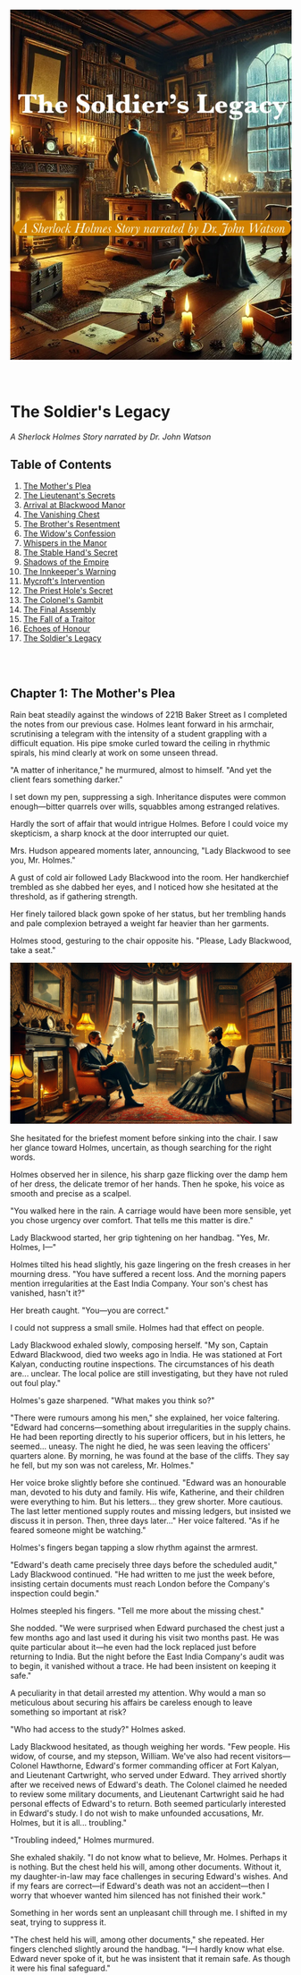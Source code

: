 
<br><br><br><br><br><br><br><br><br><br><br><br><br><br><br><br><br><br><br><br><br>

<br><br><br>
![Cover](https://raw.githubusercontent.com/cranjesh/images-test/refs/heads/main/CoverImageText.webp)
<br><br><br>

# The Soldier's Legacy
*A Sherlock Holmes Story narrated by Dr. John Watson*

## Table of Contents
1. [The Mother's Plea](#chapter-1-the-mothers-plea)
2. [The Lieutenant's Secrets](#chapter-2-the-lieutenants-secrets) 
3. [Arrival at Blackwood Manor](#chapter-3-arrival-at-blackwood-manor)
4. [The Vanishing Chest](#chapter-4-the-vanishing-chest)
5. [The Brother's Resentment](#chapter-5-the-brothers-resentment)
6. [The Widow's Confession](#chapter-6-the-widows-confession)
7. [Whispers in the Manor](#chapter-7-whispers-in-the-manor)
8. [The Stable Hand's Secret](#chapter-8-the-stable-hands-secret)
9. [Shadows of the Empire](#chapter-9-shadows-of-the-empire)
10. [The Innkeeper's Warning](#chapter-10-the-innkeepers-warning)
11. [Mycroft's Intervention](#chapter-11-mycrofts-intervention)
12. [The Priest Hole's Secret](#chapter-12-the-priest-holes-secret)
13. [The Colonel's Gambit](#chapter-13-the-colonels-gambit)
14. [The Final Assembly](#chapter-14-the-final-assembly)
15. [The Fall of a Traitor](#chapter-15-the-fall-of-a-traitor)
16. [Echoes of Honour](#chapter-16-echoes-of-honour)
17. [The Soldier's Legacy](#chapter-17-the-soldiers-legacy)

<br><br>
## Chapter 1: The Mother's Plea

Rain beat steadily against the windows of 221B Baker Street as I completed the notes from our previous case. Holmes leant forward in his armchair, scrutinising a telegram with the intensity of a student grappling with a difficult equation. His pipe smoke curled toward the ceiling in rhythmic spirals, his mind clearly at work on some unseen thread.

"A matter of inheritance," he murmured, almost to himself. "And yet the client fears something darker."

I set down my pen, suppressing a sigh. Inheritance disputes were common enough—bitter quarrels over wills, squabbles among estranged relatives. 

Hardly the sort of affair that would intrigue Holmes. Before I could voice my skepticism, a sharp knock at the door interrupted our quiet.

Mrs. Hudson appeared moments later, announcing, "Lady Blackwood to see you, Mr. Holmes."

A gust of cold air followed Lady Blackwood into the room. Her handkerchief trembled as she dabbed her eyes, and I noticed how she hesitated at the threshold, as if gathering strength.

Her finely tailored black gown spoke of her status, but her trembling hands and pale complexion betrayed a weight far heavier than her garments.

Holmes stood, gesturing to the chair opposite his. "Please, Lady Blackwood, take a seat."

![Lady Blackwood's Visit](https://raw.githubusercontent.com/cranjesh/images-test/refs/heads/main/Chapter1A.webp)

She hesitated for the briefest moment before sinking into the chair. I saw her glance toward Holmes, uncertain, as though searching for the right words.

Holmes observed her in silence, his sharp gaze flicking over the damp hem of her dress, the delicate tremor of her hands. Then he spoke, his voice as smooth and precise as a scalpel.  

"You walked here in the rain. A carriage would have been more sensible, yet you chose urgency over comfort. That tells me this matter is dire."  

Lady Blackwood started, her grip tightening on her handbag. "Yes, Mr. Holmes, I—"  

Holmes tilted his head slightly, his gaze lingering on the fresh creases in her mourning dress. "You have suffered a recent loss. And the morning papers mention irregularities at the East India Company. Your son's chest has vanished, hasn't it?"  

Her breath caught. "You—you are correct."  

I could not suppress a small smile. Holmes had that effect on people.  

Lady Blackwood exhaled slowly, composing herself. "My son, Captain Edward Blackwood, died two weeks ago in India. He was stationed at Fort Kalyan, conducting routine inspections. The circumstances of his death are... unclear. The local police are still investigating, but they have not ruled out foul play."  

Holmes's gaze sharpened. "What makes you think so?"  

"There were rumours among his men," she explained, her voice faltering. "Edward had concerns—something about irregularities in the supply chains. He had been reporting directly to his superior officers, but in his letters, he seemed... uneasy. The night he died, he was seen leaving the officers' quarters alone. By morning, he was found at the base of the cliffs. They say he fell, but my son was not careless, Mr. Holmes."  

Her voice broke slightly before she continued. "Edward was an honourable man, devoted to his duty and family. His wife, Katherine, and their children were everything to him. But his letters... they grew shorter. More cautious. The last letter mentioned supply routes and missing ledgers, but insisted we discuss it in person. Then, three days later..." Her voice faltered. "As if he feared someone might be watching."  

Holmes's fingers began tapping a slow rhythm against the armrest.  

"Edward's death came precisely three days before the scheduled audit," Lady Blackwood continued. "He had written to me just the week before, insisting certain documents must reach London before the Company's inspection could begin."  

Holmes steepled his fingers. "Tell me more about the missing chest."  

She nodded. "We were surprised when Edward purchased the chest just a few months ago and last used it during his visit two months past. He was quite particular about it—he even had the lock replaced just before returning to India. But the night before the East India Company's audit was to begin, it vanished without a trace. He had been insistent on keeping it safe."  

A peculiarity in that detail arrested my attention. Why would a man so meticulous about securing his affairs be careless enough to leave something so important at risk?  

"Who had access to the study?" Holmes asked.  

Lady Blackwood hesitated, as though weighing her words. "Few people. His widow, of course, and my stepson, William. We've also had recent visitors—Colonel Hawthorne, Edward's former commanding officer at Fort Kalyan, and Lieutenant Cartwright, who served under Edward. They arrived shortly after we received news of Edward's death. The Colonel claimed he needed to review some military documents, and Lieutenant Cartwright said he had personal effects of Edward's to return. Both seemed particularly interested in Edward's study. I do not wish to make unfounded accusations, Mr. Holmes, but it is all... troubling."  

"Troubling indeed," Holmes murmured.  

She exhaled shakily. "I do not know what to believe, Mr. Holmes. Perhaps it is nothing. But the chest held his will, among other documents. Without it, my daughter-in-law may face challenges in securing Edward's wishes. And if my fears are correct—if Edward's death was not an accident—then I worry that whoever wanted him silenced has not finished their work."  

Something in her words sent an unpleasant chill through me. I shifted in my seat, trying to suppress it.  

"The chest held his will, among other documents," she repeated. Her fingers clenched slightly around the handbag. "I—I hardly know what else. Edward never spoke of it, but he was insistent that it remain safe. As though it were his final safeguard."  

I glanced at Holmes, expecting him to reassure her, to dismiss her concerns as unwarranted. But his expression had darkened, his gaze distant.  

"You seem particularly interested in them," I remarked, sensing Holmes's mind already working beyond what had been said.  

Holmes remained by the window, fingers tapping a slow rhythm against the glass. His eyes flicked toward the rain-darkened streets, but his thoughts had already turned elsewhere.  

"Holmes?" I prompted.  

He did not respond immediately. Instead, he walked to the window, staring out at the rain-soaked streets. "A name caught my attention. I recall reading it in connection with a military scandal some months ago. A man of questionable integrity, if memory serves."  

He tapped his fingers against the armrest, his gaze sharpening. "Watson, your experience in the military will be of use here. I need details from Edward's colleagues—who he trusted, who he feared, and who might have wanted him silenced."

Lady Blackwood's voice broke through the quiet. "And the chest, Mr. Holmes? Do you believe it will be found?"  

Holmes turned to her, his expression unreadable. "You may expect us at Blackwood Manor tomorrow. The chest will be found, Lady Blackwood."  

She exhaled slowly, her fingers tightening around the handbag in her lap. The relief on her face was evident, yet I could not shake the feeling that Holmes had already seen beyond the surface of this case.  

As the fire crackled in the hearth, I found myself watching him closely. He had not dismissed the missing chest as a simple inheritance matter. Nor had he asked after the will or financial disputes. His focus had been elsewhere—from the moment Lady Blackwood had spoken.  

And in that moment, I realised something unsettling.  

I had thought this was merely a matter of inheritance. But Holmes's silence told me otherwise.  

The chest was more than a relic—it was a message, waiting to be read.

## Chapter 2: The Lieutenant's Secrets

Holmes’s network of informants had revealed that Lieutenant Cartwright was stationed near Blackwood Manor—a coincidence too pointed to ignore.

Through mist-shrouded carriage windows, I watched as London’s grey suburbs gave way to the garrison’s stark brick buildings. The rhythmic thud of hooves against cobblestones slowed as we neared the barracks.  The air here was different – less fog, more the sharp tang of polished metal and horseflesh.  Soldiers, their faces grim and set, moved with a practiced, almost mechanical precision.

![Chapter 5 A](https://raw.githubusercontent.com/cranjesh/images-test/refs/heads/main/Chapter5A.webp)

The room was unnervingly tidy. Reports were stacked with military exactitude on the desk, a locked dispatch box beside them. Cartwright’s uniform lay folded with similar precision, as if ready for immediate inspection. The sharp call of the evening bugle pierced the silence.

Holmes’s gaze flickered across the room before settling on Cartwright. He remained standing, arms clasped behind his back, his posture suggesting a man on edge.

“You’re uneasy, Lieutenant,” Holmes observed, his voice low. “Not about our presence, but about what we might already know.”

Cartwright stiffened, his jaw tightening almost imperceptibly.  He gestured towards two chairs, the movement jerky and uncoordinated. “I shall assist to the best of my ability, Mr. Holmes, though I’m uncertain what intelligence I can provide.”

Holmes fixed him with a piercing stare. “Let’s start with Captain Blackwood’s final days. What did you observe?”

Cartwright’s fingers twitched almost imperceptibly, then stilled. He cleared his throat. “The Captain maintained his usual exactitude in his duties, sir, but in those final weeks, his demeanour altered. He appeared…preoccupied. Protocol prevented me from inquiring further.”

As he spoke, I noted something odd. His voice was steady, controlled—but his hands betrayed him. The slight tremor in his fingers, the way he pressed them together as if willing them still, did not go unnoticed.

“The Captain was an honourable man,” Cartwright continued, his gaze flickering towards the locked dispatch box. “Perhaps too honourable for what he discovered.”

“And on the night of his death?” Holmes challenged, his gaze sharp as a scalpel.

Cartwright’s posture tightened. “Colonel Hawthorne hosted a dinner at the officers’ mess. The Captain departed early, citing urgent correspondence. The following morning…” He paused, his gaze returning to the dispatch box. “We discovered him at the base of the cliffs.”

Holmes’s eyes narrowed. “Do you suspect foul play?”

Cartwright’s gaze flicked—just briefly—towards the locked dispatch box before he replied. “The evidence remains inconclusive, sir. However, the Captain had expressed concerns regarding supply record discrepancies. He never named specific officers, but his caution regarding Colonel Hawthorne was…notable.”

Holmes leaned forward. “You visited Blackwood Manor last week, delivering Edward’s personal effects. What exactly did you bring?”

“Per regulations, sir: his compass, correspondence, and personal journal.”

“And the chest?”

Cartwright hesitated, his gaze darting nervously around the room before settling once more on the dispatch box. The pause was minute, but telling.

“I knew of it,” he admitted, his voice barely a whisper. “The Captain kept important documents inside. And now it’s been stolen.”

Holmes’s expression did not change. “Do you have any suspicions, Lieutenant?”

Cartwright’s jaw tightened.  He looked away, as if trying to avoid Holmes’s gaze. “It’s not my place to speculate, sir.”

Holmes’s voice was quiet. “Not your place, or not safe to?”

A flicker of something—doubt, fear—passed across Cartwright’s face. Gone as quickly as it came.

Holmes studied him a moment longer, then exhaled. “Very well, Lieutenant. We’ll speak again.”

As we stepped into the corridor, I glanced back. Cartwright remained seated, his gaze locked on the locked dispatch box.

The moment we were out of earshot, I turned to Holmes. “He’s hiding something.”

Holmes allowed himself the faintest smile. “And next time, Watson, he won’t have a choice.”

## Chapter 3: Arrival at Blackwood Manor

![Chapter 2 A](https://raw.githubusercontent.com/cranjesh/images-test/refs/heads/main/Chapter2A.webp)

Blackwood Manor loomed through the thick mist, a hulking silhouette against the grey.  The stone façade, slick with damp, seemed to absorb the weak light, its weight of centuries pressing down on the very air.  The mist muffled all sound save for the soft drip of moisture from the eaves and the distant, mournful cry of a raven.

Holmes trailed his fingers along the dark, intricately carved wood paneling as we were led inside. The air within the manor was heavy, rich with the scent of damp stone and something indefinably ancient. The solemn butler moved silently ahead, his footsteps swallowed by the thick carpets. He paused at the threshold of the dimly lit drawing room.  The fire in the hearth offered a flickering, unreliable warmth, its light painting the room in shifting shadows that danced across Lady Blackwood’s mourning dress.

"Thank you for coming, Mr. Holmes," she whispered, her voice barely a breath.

![BlackwoodManorPlan](https://raw.githubusercontent.com/cranjesh/images-test/refs/heads/main/BlackwoodManorPlan.webp)

Holmes gave a small nod, his sharp gaze sweeping the room, registering every detail in an instant. His fingers traced faint scratches on the floor near the hearth. Without a word, he crouched, brushing dust from the marks.



<br><br><br>
<br><br><br>
## Chapter 4: The Vanishing Chest

Lady Blackwood led us down a narrow corridor, the air growing heavy with the scent of dust and disuse. A palpable stillness hung over the study, as if it had been frozen in time since the chest vanished. 

Holmes moved with quiet precision, his gloved fingers brushing lightly over the supply ledger on the desk.

![Study](https://raw.githubusercontent.com/cranjesh/images-test/refs/heads/main/Study.webp)

"This study was my son's favourite room," Lady Blackwood explained, her voice a hushed whisper. 

She continued, "He always felt a connection to its history. This manor, you know, has its secrets. The wine cellar, well, it's rather extensive. Edward used to joke that it could hide a small army. Every room, every closet, even the extensive wine cellar, has been examined. We found nothing."

Lady Blackwood hesitated before continuing. "Edward often spoke of the house’s old secrets. He once told me that in the days of the Reformation, this very manor held hiding places for priests fleeing persecution—hidden passages, concealed compartments. He joked that one could lose a fortune in this house and never find it again."

Holmes’s brow lifted slightly. "A house built to hide things. Most intriguing."

Holmes flipped through the ledger, his brow furrowing. "Curious. These numbers don’t align with standard military provisions. Your son was tracking something far more significant, Lady Blackwood."

Lady Blackwood stiffened, her hands clenching at her sides. "Significant? What do you mean?"

Holmes didn't answer immediately. Instead, he crouched near the floor, his fingers lightly tracing faint scratches in the thick dust. A faint, sharp whiff of polish lingered there, barely noticeable. "Watson, observe."

I leaned in. The marks were subtle, but deliberate. "These scratches—" I began, then stopped, a prickle of unease running down my spine.

"They aren’t scuff marks from careless movement," Holmes stated, his voice low. "The chest wasn’t stolen. It was moved." He gestured toward the doorway. "And look—they stop abruptly at the threshold. Beyond this room, there is no further disturbance."

Lady Blackwood’s breath caught in a small gasp. "Then it may still be in the house?"

Holmes exhaled, a thoughtful expression on his face. "Not just possible—likely. If the chest had been taken out of the manor, we would expect a continued trail of scuff marks, at the very least. But there are none."

I frowned. "Then whoever moved it must have lifted it beyond this point?"

"Exactly," Holmes agreed.  "A casual thief would have dragged it—leaving an uneven trail. The absence of such marks indicates planning, precision... and intent."

He ran his fingers along the dark wood paneling near the fireplace, a faint smile playing on his lips. "Curious. There's a…subtle unevenness here."

"Unevenness?" I asked.

Holmes shrugged slightly. "A possibility. But I need to confirm something first. Come, Watson, I require a specific volume from the library. A treatise on Elizabethan architecture, if I recall correctly." He turned to Lady Blackwood. "Does the house have a library?"

"Yes, through the adjoining door."

Holmes exhaled, dusting off his gloves. "Then that is where we must look next."

![Chapter 2 B](https://raw.githubusercontent.com/cranjesh/images-test/refs/heads/main/Chapter2B.webp)

The library reeked of old paper and oak, the scent thick and musty. Towering shelves lined the walls, their shadows stretching long and distorted in the dim light.  Motes of dust danced in the single shaft of sunlight that pierced the gloom. Holmes entered first, his fingers brushing over the spines of the books as he moved toward the far wall.

Then, abruptly, he halted, his gaze fixed on the floor. "Curious."

I followed his gaze. "The dust—it’s been disturbed," I noted. "As though something large was moved and replaced."

"Not just moved—rotated," Holmes corrected, pointing to faint diagonal scratches on the wooden floor.

I crouched beside him, running my fingers along the marks. "Then the chest was placed here deliberately?"

"Yes, and more importantly—" Holmes ran a gloved hand lightly over the floorboards, his eyes narrowing. "The disturbance is recent, but look here—the dust has resettled unevenly."

I furrowed my brow. "Does this suggest it rested here but briefly??"

"Exactly." Holmes straightened, brushing off his hands. "This was not the final hiding place. It was left here temporarily, then moved again."

Lady Blackwood’s voice wavered, a hint of desperation creeping in. "This room hasn’t been touched in years."

Holmes’s gaze flicked up sharply. "Until recently."

A cold weight settled in my stomach. This was no common burglary. Someone within this house had taken the chest. Someone who knew exactly where to put it—if only for a short while.

Holmes turned, his expression darkening. "And they did not act alone."

I looked again at the disturbed dust, at the deliberate concealment of the chest’s absence. The implications were clear.

"The chest had not vanished. It had been hidden," I exhaled. "And whoever had hidden it was waiting—for what, I did not yet know."

## Chapter 5: The Brother's Resentment

The corridors of Blackwood Manor felt colder as Holmes and I made our way towards William Blackwood's study. Though the fire in the hallway sconces flickered steadily, a peculiar chill clung to the air—whether from the damp stone walls or the lingering unease in this house, I could not say.

![Chapter 4 A](https://raw.githubusercontent.com/cranjesh/images-test/refs/heads/main/Chapter4A.webp)

Inside, William's study was a stark contrast to Edward's orderly workspace. The room was cluttered with papers, ledgers stacked haphazardly, a half-filled brandy glass abandoned near an inkwell. A faint tang of pipe smoke lingered, mingling with the musty scent of old books. William himself stood by the window, arms crossed, staring out as though deep in thought.

At our entrance, he turned, his sharp features hardening.

"Mr. Holmes, Dr. Watson," he greeted tersely, gesturing to the chairs opposite his desk. "I assume this visit concerns my brother's untimely demise—or perhaps the inheritance?"

Holmes took a seat with calm precision. "Both, Mr. Blackwood. Specifically, the disappearance of your brother's chest and its implications for the estate."

William's lips curled into a sneer as he leaned back in his chair. "Implications for Katherine, you mean." He exhaled sharply. "How fortunate for her, is it not?? The chest vanishes, the will goes missing, and suddenly, my dear sister-in-law's future is secured."

I frowned at the venom in his tone.

Holmes raised an eyebrow. "You suggest Katherine is involved?"

"Who else?" William shot back. "She gains everything if Edward's will is missing. And let's not ignore her prior... association with Lieutenant Cartwright. Who's to say Edward didn't discover something and decide to change his will?"

Holmes steepled his fingers. "Fascinating. And yet, I notice you are very specific about what Katherine stands to gain, but rather vague about what you stand to lose."

A flash of irritation crossed William's face, his fingers drumming briefly on the armrest, but he masked it quickly. "My father's decision to favour Edward over me was nothing short of favouritism." His voice was measured, but there was a cold undercurrent of resentment. "The estate should have been mine. I have fought for years to earn my place, while Edward... he was handed everything."

William swirled the brandy in his glass, a calculating look in his eyes. "Katherine's future isn't as secure as she thinks. The estate… it has other claimants." He paused, a subtle threat in his voice. "And I won't be denied."

Something in his phrasing made me uneasy.

Holmes remained impassive. "And yet, your brother's death has left you no closer to securing what you claim is rightfully yours. Tell me, do you believe his death was an accident?"

William hesitated, his gaze flickering toward the window. "Edward was many things, but careless wasn't one of them." His fingers tightened around the glass. "If you want my opinion, someone wanted him out of the way—and whoever it was, they succeeded."

Holmes studied him carefully. "Curious," he murmured.

"What is?" William asked sharply.

"You speak of your brother's death as though you know more than the official reports suggest. And yet, you did not attend the funeral, nor did you inquire about the investigation."

William's scowl deepened. "You think I had something to do with it?"

Holmes merely tilted his head slightly, allowing the silence to linger.

William exhaled sharply. He reached for his pipe but seemed to think better of it, his hand hovering over the tobacco pouch. Then, almost as an afterthought, he muttered, "Cartwright isn't the only one with blood on his hands. Ask about... Fort Kalyan's 'special shipments'."

I stiffened.

Holmes's expression remained neutral, but I could see the sharp flicker of interest in his eyes.

"Special shipments?" I echoed.

But William did not elaborate. He merely waved a hand dismissively. "Ask around. See what you find." The casualness of the gesture felt forced, too deliberate.

Holmes let the silence stretch.

Then, suddenly, William's expression shifted. His sneer faltered, and in its place, something almost imperceptible flickered in his eyes. Regret? No—something deeper.  He looked down at his hands, his fingers tracing the rim of his brandy glass.

"He wasn't always against me," he muttered, his voice barely audible. "When we were boys, he taught me to fix a pocket watch—patient, steady hands. Gave it to me on my fifteenth birthday. Said I'd learned well enough to keep it running myself."

His jaw tightened. "And yet, in the end, I was never meant to hold anything that mattered."

For a moment, the bitterness wavered, replaced by a flicker of something raw and vulnerable. Then, just as quickly, the mask returned.

Holmes said nothing, only watching.

As we stepped into the hallway, the firelight flickering across the polished floor, I exhaled, feeling the weight of the conversation settle over me.

"I almost believed him," I admitted.

Holmes's voice was quiet, but firm. "That was his intent, Watson."

I frowned. "Do you think he's lying?"

"Lying outright? No. But truth, when carefully placed, can be more dangerous than falsehood. He wants you to suspect Katherine, to believe she had the most to gain."

"And you don't?"

Holmes did not answer immediately. Instead, he glanced back at the door to William's study.

"I think William Blackwood is a man who expects to be doubted, Watson. And that is precisely why he does not lie outright. He lets truth and falsehood blur—until even the most rational man begins to doubt what he knows."

## Chapter 6: The Widow's Confession

Holmes sat in silence, his keen gaze sweeping the landscape. My thoughts were on Katherine Blackwood—the widow of a man whose death seemed far from ordinary.

As we walked into the drawing room, she stood to greet us. Her figure was slight yet composed, but her pale complexion and the dark circles beneath her eyes spoke of sleepless nights and deep grief. The flickering firelight cast long shadows across the room, accentuating the hollowness in her face.

Holmes inclined his head. "Mrs. Blackwood," he said, bowing slightly. "Thank you for meeting with us under such difficult circumstances."

"Mr. Holmes, Dr. Watson," she returned, her voice steady but low, though a slight tremor betrayed her composure. "Please, sit. I hardly know where to begin."

Holmes took a seat, his voice carrying its usual steadiness but with an unusual gentleness. "Wherever you feel most comfortable, madam. Perhaps with your late husband."

![Chapter 3 A](https://raw.githubusercontent.com/cranjesh/images-test/refs/heads/main/Chapter3A.webp)

She tightened her grip on the handkerchief clutched in her lap, the knuckles of her hand whitening.  When she spoke, her voice was measured, deliberate—but fragile beneath the surface.

"Edward was a devoted husband and father—principled, kind. The official report of his death—a fall from the cliffs—" Katherine hesitated, exhaling sharply. She pressed her fingers to her lips as if stopping the word from escaping. "It doesn't feel right."

I studied her carefully. Grief was etched in every line of her face, in the way she held herself, in the almost imperceptible tremor in her hand.  There was something else too—a quiet exhaustion, as if she had spent the past weeks fighting battles no one else could see.

Holmes exhaled slowly. "The missing chest—tell me about it."

Her composure wavered for a second, her breath catching in her throat.  "It was locked, kept in his study among his other belongings. Three nights ago, it vanished. The only ones present were William, Colonel Hawthorne, and Lieutenant Cartwright."

Holmes's gaze flickered slightly. "William. Your husband's brother. You mentioned his resentment?"

She gave a short, bitter nod. "He was furious when the estate passed to Edward. He believes it rightfully his, as the eldest son. But the will was clear. Edward's father had his reasons."

Holmes studied her, his voice measured. "Did William's behaviour change recently? Any particular event that heightened his interest in the estate?"

Katherine frowned in thought, her brow furrowing. "Yes. It was around the time he began demanding to see Edward's documents. He accused my husband of hiding something."

Holmes's tone remained neutral, though his gaze sharpened. "And what did he believe Edward was hiding?"

She exhaled slowly, her shoulders slumping slightly.  "Something to do with our great-uncle's inheritance. When he died in India, William became convinced that there were undisclosed assets or properties that should have passed to the estate."

Holmes tapped his fingers together. "And Edward's response?"

"He dismissed it. Claimed William was chasing ghosts. But…" She hesitated, her gaze drifting towards the fireplace.  "Now that I think about it, he never explicitly denied having those documents."

Holmes nodded, his expression unreadable. "Most intriguing."

A hush settled over the room, thick with unspoken truths. Holmes had unearthed something deeper than a mere family dispute. Edward Blackwood had held a secret—one his brother was desperate to uncover. And now, it seemed, that secret had cost him his life.

Holmes sat forward slightly. "Mrs. Blackwood, Lieutenant Cartwright's concern for your welfare seems…particular."

Katherine's fingers twisted the handkerchief in her lap, the fabric creasing under the pressure.  "We were acquainted before Edward. Nothing more."

I caught something in her voice—not quite hesitation, not quite falsehood—something carefully chosen.

Holmes's expression did not change. "Yet his recent visits to the study—" He let the sentence linger, inviting her to fill the silence.

She did.

"He claimed to have Edward's personal effects." Her voice wavered slightly. "Old correspondence that needed returning."

Holmes studied her. "Correspondence that Edward had already seen?"

Katherine paled, her breath catching in her throat. Her fingers clenched around the letter in her lap—a movement so small I almost missed it.

"How did you—" She turned the letter over in her hands, her gaze distant. The firelight caught the edges of the worn paper, its seal faintly smudged.

"I read them at night sometimes," she murmured, her voice barely above a whisper. "Not for answers—just to remember his words before things changed."

She hesitated, her gaze falling to the letter in her lap.

"Edward never declared it outright, but he knew. Cartwright's attentions were persistent once, though I never encouraged them. Edward was not a jealous man, but he distrusted easily. I wonder now if his suspicions ran deeper than I realised."

Her fingers tightened slightly around the letter, the paper crinkling softly.

"His last letters were different. Shorter. Cautious. As if he feared he was writing for more than my eyes."

I watched her carefully. The grief was real, etched into her very being. The exhaustion was palpable.

Holmes's gaze softened. "Your husband suspected something, Mrs. Blackwood. I mean to find out what."

She met his gaze, her expression unreadable but firm.

"If he had reason to be wary, I fear it was not without cause."

The fire crackled softly, filling the silence that followed. Holmes studied her for a moment longer, then nodded.

Holmes rose to his feet and began pacing. I turned to Katherine and spoke quietly.

"And your children, Mrs. Blackwood? How are they faring?"

She gave a small, tired smile, the corners of her mouth turning down slightly. "They're young, Dr. Watson… too young to understand."

The sorrow in her voice was unmistakable.

I nodded, offering what little comfort words could provide. Holmes, ever perceptive, had paused his pacing and observed her for a moment before speaking again.

"Thank you, Mrs. Blackwood. You have been most helpful," Holmes said gently. "With your permission, we would like to speak with others now."

Katherine composed herself and nodded.

We took our leave, and as we walked through the manor's dimly lit corridors, I could not shake the weight of Lady Blackwood's words from our first meeting. "I must recover the chest—for Katherine, for my grandsons. Edward's wishes must be honoured."

The chest was more than inheritance—it was security. And though I trusted Katherine, until it was found, I could not rule out any possibility.

As we stepped into the hallway, I exhaled, my mind turning over what had been said.

"I believe her," I admitted.

Holmes nodded slightly. "She has no reason to deceive us, Watson. But she has reason to fear."

I frowned. "Then why do I feel as though we're still missing something?"

Holmes glanced back towards the drawing room. "Because we are."

I shivered.

Holmes did not suspect Katherine—but until the chest was found, her future—and the truth—remained uncertain.
<br><br><br>
<br><br><br>
<br><br><br>
<br><br><br>
## Chapter 7: Whispers in the Manor

The manor's corridors darkened as the evening wore on, gas lamps casting flickering shadows along the walls. The weight of the investigation settled over me—a sense that we were walking through the remnants of something far greater than a simple inheritance dispute.

As Holmes and I passed the dimly lit library, a voice cut through the hush—sharp, irritated.

“…Hanger,” William Blackwood muttered with disdain. “The man’s loyalties were always questionable. If anyone’s meddling with the estate, it’s him—him and Hawthorne. And that chest… Edward knew something, something in those papers that got him killed.” A bitter laugh followed. “Hargreave says we need only wait. No will, no challenge. The courts will favor me soon enough.”

I remained still, my breath held, but the floor beneath me betrayed my caution. A single, treacherous creak echoed through the corridor.

William stopped speaking. A heavy silence followed. Footsteps approached, slow and deliberate. My pulse quickened. Then—a soft rustle. A loose sheet of paper slipped from a nearby stack and drifted to the floor.

William exhaled sharply. “Confound these infernal draughts…” The footsteps hesitated, then turned away.

“I’ll see you out,” William said, his tone clipped. A chair scraped back, followed by the soft tread of retreating steps.
The conversation was over.

Only then did I release the breath I had been holding. I glanced at Holmes and whispered, “He didn’t tell us that—about the chest and Edward’s death. He doesn’t want us to find it.”

Holmes, still watching through the dim light, murmured, “His fingers—did you see? He clenched his fist at the mention of the will. He fears it being found.”

<br><br><br>
<br><br><br>
## Chapter 8: The Stable Hand's Secret

Rain drummed steadily against the stable roof, a soothing counterpoint to the growing unease within me. Inside the stable, the warm, earthy scent of hay and leather mingled with the damp smell of horse sweat. Hanger worked in the dim light, each stroke of the brush against the horse’s flank measured and precise.

Holmes took a slow, deliberate breath, his nostrils flaring slightly. His gaze narrowed, fixed on a small, worn leather pouch tucked into Hanger's belt.

![Chapter 6 A](https://raw.githubusercontent.com/cranjesh/images-test/refs/heads/main/Chapter6A.webp)

"Fine horses you have here," Holmes remarked, approaching Hanger. "We're here to inquire about Mr. Blackwood's affairs."

Hanger barely looked up, his movements stiff. "I tend to my work, Mr. Holmes."

Holmes’s tone remained light but unyielding. "And yet William speaks of you with particular suspicion. He implies you might be involved in certain… irregularities."

The brush stilled. Hanger’s shoulders tightened.

"William Blackwood’s always had it out for me, Mr. Holmes." Bitterness crept into his voice. "When I needed help with my sister’s medical bills, he turned me away. Said it wasn’t his concern."

Holmes nodded, as if filing this away. "The chest vanished from the study. Did you see anything unusual that night?"

Hanger’s eyes flicked toward the east wing—so quick it might have gone unnoticed. He resumed his work, the brush strokes now more agitated. "I keep to my duties, sir. Nothing more."

Holmes leaned against the stable door. "Colonel Hawthorne seems more… understanding of financial hardships."

A flicker of something—fear, regret—crossed Hanger’s face. His knuckles whitened on the brush handle.

"A man does what he must, Mr. Holmes."

As we walked back through the dusk, the rain had eased, leaving behind a damp chill.  For days, I had noticed unfamiliar figures in the village – men whose bearing and attire spoke of government service rather than local residence. Their presence confirmed Holmes's earlier hint about matters extending beyond military jurisdiction.

"You saw something in there," I said to Holmes.

He didn’t answer immediately, his gaze fixed on the windows of the east wing. Then, finally— "Three things, Watson. First, the brass marks in the study matched this polish—not military-issue, but a cheap civilian variety trying to mimic it."

I frowned. "And the second?"

"Hanger’s glance toward the east wing wasn’t that of a servant—it was of a man guarding a secret."

My pulse quickened. "And the third?"

"When I mentioned William’s financial records, Hanger reacted. A man denied help by his employer becomes vulnerable to other offers."

I exhaled. "Then why move the chest at all?"

Holmes’s lips pressed together. "Consider the timing. William’s obsession with inheritance documents, Hawthorne’s convenient arrival, and a disgruntled servant with knowledge of the house’s hidden spaces." His voice dropped lower. "The east wing’s library holds more secrets than books—Victorian manors often do."

I followed his gaze. The windows of the east wing glowed faintly in the gathering dark, like eyes keeping watch over the estate’s secrets.

Across the manor grounds, a figure sat at the village inn’s window. A well-dressed man, brass telescope glinting under the gaslight. His methodical note-taking spoke not of idle curiosity but official observation.

"Holmes." I nudged him slightly.

Holmes followed my line of sight and gave the smallest nod. "Interesting."

<br><br><br>
<br><br><br>
<br><br><br>
<br><br><br>
## Chapter 9: Shadows of the Empire

For days, I had noticed unfamiliar figures in the village - men whose bearing and attire spoke of government service rather than local residence. Their presence confirmed Holmes's earlier hint about matters extending beyond military jurisdiction.

As we left Blackwood Manor, Holmes remained uncharacteristically quiet. I had known Holmes long enough to recognize when he was drawing connections yet unspoken. 

![Chapter 7 A](https://raw.githubusercontent.com/cranjesh/images-test/refs/heads/main/Chapter7A.webp)

The fog clung to Baker Street as our carriage arrived. As we neared Baker Street, we are stopped by a uniformed constable.

"Mr. Holmes," the officer said, blocking our path. "I must advise you to drop your inquiries regarding Blackwood Manor. Official military investigators have taken over the case."

Holmes's lips curled slightly. "Curious. And who, may I ask, issued such orders?"

The constable hesitated, then produced a sealed notice from the War Office. "These matters pertain to classified military operations. Civilian interference is discouraged."

Holmes took the paper, scanned it, and handed it back. "A well-crafted deception," he murmured. "Tell your superior that I regret to inform him that my curiosity remains undeterred."

As the officer departed, I whispered, "They're watching us."

Holmes nodded, eyes sharp. "Indeed, Watson. Which means we are finally making progress."

Mrs. Hudson met us with two urgent telegrams.

I read the first:

"Watson,
I arrived in London yesterday. From memory, Edward in the past had discovered that some supply records that don't match official ledgers. He suspected Cartwright and found some records."
— Maj. James Forrester

I had nearly forgotten about my inquiry to Major Forrester, sent days earlier. When Holmes tasked me with gathering insights from Edward’s former colleagues, I had immediately thought of Forrester—a solid officer with whom I had crossed paths in Afghanistan. He had worked alongside Edward years ago and might recall details others had overlooked.

Holmes handed me the second:

"Holmes,
Return tonight. New evidence confirms a larger conspiracy beyond Fort Kalyan. The East India Company audit findings may expose everything. Time is critical."
— Mycroft

As I watched Holmes examine the telegrams, his expression darkening, I couldn't shake the feeling that we were approaching something far darker than inheritance disputes. The military's involvement suggested stakes beyond family quarrels.

"Curious," he remarked. "Mycroft's inquiry aligns too conveniently with Blackwood's fate. And Forrester—if his information is accurate, we are dealing with something far larger than a missing will."

The fog thickened as we departed, swallowing the street lamps. Ahead lay Cartwright's secrets, then our separate paths into what felt increasingly like a carefully laid snare.

<br><br><br>
<br><br><br>
<br><br><br>
<br><br><br>
## Chapter 10: The Innkeeper's Warning

The village inn was quiet when we arrived. A low fire burned in the hearth, casting flickering shadows along the wooden beams. Lieutenant Cartwright sat in a shadowed corner, hunched over a half-empty glass. His uniform was crisp, but the exhaustion in his posture betrayed his unease.

![Chapter 8 A](https://raw.githubusercontent.com/cranjesh/images-test/refs/heads/main/Chapter8A.webp)

Holmes approached without hesitation, drawing out the chair opposite Cartwright and lowering himself into it with measured calm.

"Lieutenant," Holmes said smoothly, "your silence has done little to shield you."

Cartwright barely lifted his eyes from his drink. "I don’t know what you mean."

Holmes steepled his fingers. "You were close to Edward. And yet, you claim to know nothing?"

Cartwright exhaled sharply, his fingers tightening around his glass. "Nothing of importance."

Holmes raised an eyebrow. "Nothing of importance?" His gaze flicked to the table, where Cartwright’s knuckles had gone white. "Then why visit Blackwood Manor—twice—after his death?"

Cartwright’s jaw tightened. "I had my reasons."

Holmes leaned back slightly, his voice turning colder. "Yes, I imagine you did."

I watched as Cartwright shifted uncomfortably, his fingers tapping a slow, irregular rhythm against the glass.

"You feared what the chest contained," Holmes continued, his voice deceptively casual. "That much is evident. But was it because of Edward’s letters?"

Cartwright’s grip stiffened. "I don’t know what you’re talking about."

"Ah," Holmes murmured, as though speaking to himself. "Perhaps, then, it was not the letters but the ledgers—the very records Edward had begun reviewing before his death. Tell me, Lieutenant, did you know what he found?"

Cartwright looked away. "He had theories, nothing more."

Holmes leaned forward, his eyes dark and unyielding. "And you advised him to let it go?"

Cartwright swallowed. "Edward saw inconsistencies, but I never thought they were more than bureaucratic errors. Then he dug deeper. By then, I realized it wasn’t just missing supplies—it was something larger."

Holmes’s voice was a blade now. "And yet, you did nothing to stop it."

Cartwright exhaled sharply. "Because if I spoke the truth, I wasn’t just risking my rank—I was risking my life." His voice was low, steady, but his grip on the glass had turned his knuckles white.

Holmes studied him for a long moment, his expression unreadable. "You already know who has the chest, don’t you? That’s why you’re not asking us to find it—only to ensure it isn’t opened by the wrong hands."

Cartwright hesitated. "I don’t—"

"You don’t know, or you won’t say?" Holmes interrupted, his voice calm but razor-sharp.

Cartwright swallowed. "The records… they all led back to the same source."

Holmes tapped his fingers against the table. "And the timing of your visits to the study aligned perfectly with the East India Company’s audit schedule. You needed those records destroyed before they reached London. But someone else moved first, didn’t they?"

Cartwright’s face paled.

Holmes nodded slightly. "Someone who knew about both your secrets—the ledgers and the letters."

Cartwright exhaled, staring at the table. "I needed Katherine to open it herself," he admitted, his voice tight. "Lady Blackwood had the key, and I couldn't simply demand it. If Katherine had a reason to believe it held something for her, she would push to see it opened."

I frowned. "And what truth? The corruption you covered up? Or the fact that you feared for yourself?"

Cartwright’s hands clenched into fists before he relaxed them. "Both," he admitted. "Look, I thought it was just supplies, a few ledger discrepancies. But Edward… he found something more."

Holmes leaned back, his fingers drumming against the table. "More than missing provisions. Smuggled arms? Stolen intelligence?"

Cartwright hesitated, his gaze flickering toward the darkened corners of the inn.

Holmes’s voice softened, almost thoughtful. "Or something buried deeper—payments, names?"

Cartwright swallowed, his voice barely above a whisper. "The records showed systematic theft, Mr. Holmes—all leading to the same source."

Holmes studied him carefully. "You have a choice, Lieutenant. Speak now, or let the truth bury you."

Cartwright’s face drained of color. "They can ruin me, Mr. Holmes—court-martial me, lock me away, or worse. If I speak the truth, I'm not just risking my rank; I'm risking my life."

Holmes observed him for a moment, then spoke quietly. "You already know who has the chest, Watson. He wasn’t searching for it—he was stalling. The moment he named Hawthorne, his own fate was sealed."

I exhaled. "So he let Hawthorne keep it, hoping it wouldn’t be opened?"

Holmes gave a slight nod. "Exactly. Cartwright didn’t care about the ledgers, Watson. He knew they wouldn’t implicate him directly. But the letters—those were different. Even if they proved nothing improper, their mere existence could cast shadows on Katherine’s name. He was willing to let Hawthorne keep the chest rather than risk that."

I glanced back at Cartwright, who remained silent, staring at the table as if the weight of his own inaction had finally caught up with him.

Holmes stood. "You’ve played your hand, Lieutenant. Now it’s only a matter of time before Hawthorne plays his."

As we stepped into the cold night, I turned to Holmes. "Do you think he will help us?"

Holmes smirked. "Oh, he will. The question is—will he help himself?"

The rain had stopped, but the weight of the coming storm still hung in the air.

<br><br><br>
<br><br><br>
<br><br><br>
<br><br><br>
## Chapter 11: Mycroft's Intervention

The rain had slowed to a fine drizzle by the time we arrived at Baker Street. Holmes had barely removed his coat when Mrs. Hudson intercepted us with a knowing glance.

![ChapterMycroft](https://raw.githubusercontent.com/cranjesh/images-test/refs/heads/main/ChapterMycroft.webp)

"A gentleman is waiting for you, Mr. Holmes. Though I daresay he hardly requires an invitation."

Holmes strode into the sitting room, where Mycroft reclined, a bundle of documents resting on the table.

"Ah, brother mine," Mycroft greeted. "Your telegram was well-timed. Our interests, it seems, align."

Holmes smirked. "As they often do, though you rarely admit it."

Mycroft exhaled. "Spare me. I verified your suspicions regarding Colonel Hawthorne. His activities extend beyond mere military fraud." He tapped the folder. "You’ll find these findings instructive."

Holmes skimmed the documents, his expression sharpening. "Diversion of funds, fictitious suppliers, and high-ranking officials in the East India Company implicated."

Mycroft tapped a dossier on the table. "Hawthorne was not just a thief, Sherlock. He was a collector of vulnerabilities. He had compiled records of indiscretions among the highest military echelons—gambling debts, affairs, off-ledger transactions. He was positioning himself not just as a beneficiary of corruption, but as its overseer. The empire could not afford a man like that to hold the reins."

I frowned. "So this isn’t just supply theft?"

"Not remotely," Mycroft declared. "Blackwood’s records hold enough leverage to topple men of considerable power. Hawthorne, it seems, is one of them."

Holmes set the papers down. "A tangled web indeed." He glanced at Mycroft. "Your assistance is, as always, invaluable."

Mycroft waved a hand. "You’d have uncovered it in time. But efficiency is a virtue, Sherlock, and I am nothing if not efficient."

Holmes leaned back. "Then Hawthorne will come for the chest himself."

"The question is," Mycroft said, noted his brother closely, "will you let him?"

A faint smile touched Holmes’s lips. "I rather think not. Watson and I have already set our trap."

As we left 221B and stepped into the fog-laden street, Holmes paused, his gaze distant. “Mycroft’s revelations demand immediate action, Watson. The chest’s secrets lie at Blackwood Manor, and I’ll not wait for Hawthorne to outpace us.” 

<br><br>

## Chapter 12: The Priest Hole's Secret

The hour was late when we returned to Blackwood Manor, the mist curling around the estate like a living thing. Our footsteps echoed against the stone corridor as Holmes led the way to the east wing's library.

Holmes's gaze drifted across the bookcase. I remembered his comment about the unevenness in the study paneling earlier that evening, and wondered if there was a connection.  He paused, his eyes fixed on a small, almost imperceptible crack in the wall near the edge of the bookcase. He leaned closer, examining it carefully.

"Interesting," he murmured, tracing the crack with his fingertip. "It aligns perfectly with the edge of this book."

He reached for the volume, a slim, worn history of Elizabethan England. It seemed slightly out of place, jutting out a fraction of an inch further than the books on either side. As he pulled it gently from the shelf, I noticed a distinct patch of undisturbed dust behind the book, contrasting sharply with the slightly smudged area where it had been sitting. It was as if this particular volume had been moved recently, and perhaps not even placed back quite correctly. As he pulled it gently from the shelf, I noticed a slight resistance, a subtle click.  He turned the book over in his hands, examining the spine.

"And here," he said quietly, "is the key."  He pointed to a small, almost invisible indentation on the book's cover, perfectly positioned to depress a hidden mechanism.

He pressed the book gently against the wall. A soft click echoed from behind the bookcase, and a section of the wood creaked open, evealing a narrow, dark passage, barely wide enough for a man to squeeze through.  The priest hole smelled of damp earth and something else... old and musty. Holmes squeezed into the cramped space. I saw his nose twitch; he was sniffing the air. He moved further in, his expression thoughtful. His gaze settled on a worn leather pouch in the corner. He picked it up, examined it, and his face hardened. "Empty," he muttered grimly.

"This was meant to deceive us, Watson."

I straightened, my pulse quickening. "A false hiding place?"

"Precisely." Holmes’s gaze darkened. "Someone feared what was inside that chest enough to move it not once, but twice."

"Then where is it?" I asked.

Holmes’s fingers drummed once against the wood. "That, Watson, is the question I intend to answer—before someone ensures we never do."

<br><br><br>
<br><br><br>
## Chapter 13: The Colonel's Gambit

Holmes’s steps slowed as we neared the stable, his expression unusually grave. He glanced toward the darkened manor windows. "Watson, men like Hawthorne do not rely solely on rank or reputation. They cultivate influence—debtors in high places, favors owed, secrets traded like currency. Bringing him down will require more than proof."

I nodded, my brow furrowing. "A man with such reach will not fall simply because the truth is known—he will fight to keep it buried."

The stable quarters were modest, with a single cot pushed against the wall and an old wooden trunk at the foot of it. Hanger sat at a small desk, polishing a brass buckle, but the tension in his shoulders betrayed him.

![ChapterThePriestHole2](https://raw.githubusercontent.com/cranjesh/images-test/refs/heads/main/ChapterThePriestHole2.webp)

Holmes took a slow step forward. "Mr. Hanger," he said, his voice cool but edged, "I assume you have an explanation for why the chest is no longer where you hid it?"

Hanger's hands stilled. Slowly, he set the buckle aside. "I don't know what you mean."

Holmes’s gaze never wavered. "The priest hole. It's empty."

The colour drained slightly from Hanger's face.

Holmes raised an eyebrow. "Cloves. The same scent I found… in the priest hole, along with a pouch identical to yours. The cloves have undone you, Hanger. You moved the chest."

It struck me like a bolt—Holmes sniffing the air like a hound, that very first visit. Likely clove oil, I thought, for old joints worn by stable toil.

Holmes continued, his voice quiet, almost conversational. "Colonel Hawthorne’s career has been marked by curious coincidences. Supply routes compromised. Intelligence leaked. And now, a dedicated officer dead after discovering discrepancies in military records. Edward suspected something, didn’t he?"

Hanger's knuckles whitened on the cloth. "You don't understand—"

Holmes stepped closer. "Loyalty, Mr. Hanger.  But to whom? Hawthorne, who exploited your desperation? Or Edward, who trusted you?  Katherine, who now risks losing everything?"

Hanger swallowed, avoiding Holmes's gaze. "It was for my sister. Hawthorne… he offered help. William turned us away when she was sick. Hawthorne… he used my resentment."  He pulled out a worn letter, his fingers twisting it. "She writes every week… the medicine… If Hawthorne stops…" He couldn't finish the sentence.

Holmes produced the small brass key Lady Blackwood had entrusted to me. "Edward's records could bring justice. Or they could disappear forever, leaving his killer free."

Hanger's bearing crumbled. "Edward was a good man. He didn't deserve—Hawthorne said no one would be hurt. Just documents to be... examined."

Holmes’s expression darkened. "And yet, Edward is dead."

Hanger hesitated. "Because he doesn’t just want the chest gone—he wants what’s inside..."

I folded my arms. "You were the last one to touch it, Hanger. Where is it now?"

Hanger exhaled sharply, running a hand over his face. "I... I had to move it."

Holmes’s voice cut through the room like steel. "Why?"

Hanger swallowed hard. "Hawthorne’s men were watching me too closely. If they got to it first, they’d have destroyed everything inside." His voice wavered slightly. "I thought I was doing the right thing."

"Wait, Holmes," I interjected, pulling out my notebook.  Flipping through my notes from our earlier conversation with Lady Blackwood, I recalled a detail that had previously slipped my mind. "Lady Blackwood mentioned a hidden passage, connecting the study to the wine cellar.  Edward, she said, used it to move 'sensitive items'."

Holmes's eyes narrowed thoughtfully. "Sensitive items… and a secure, hidden location. The wine cellar. Given Lady Blackwood's earlier assurances. She had explained that after the chest had vanished, the premises had been thoroughly searched, but not after it was moved from its temporary location of the priest hole." He paused, his gaze fixed on Hanger.

Hanger hesitated, his face a mask of conflicting emotions. At last, he gave a slow, reluctant nod.

"Yes," he admitted, his voice barely more than a whisper. "Hawthorne’s men were too close. I had to move it."

Holmes’s gaze sharpened. "For your protection, or his?"

Hanger swallowed hard. "I did not know what else to do."

Without another word, Holmes turned briskly toward the cellar, the lantern swinging at his side. The air was damp, thick with the scent of oak and aged wood.

Hanger gestured to a shadowed corner. "There. Behind the wine barrels."

Holmes was already there, fingers tracing the iron-bound lid. From his pocket, he produced a key, and with a swift, practiced motion, turned it in the lock. The mechanism clicked open.

I frowned. "You had the key?"

Holmes did not look up. "Naturally."

Lifting the lid, he sifted through the brittle pages—ledgers, letters, official documents. His fingers paused, resting on something beneath the sheaf of papers. A flicker of something unreadable passed across his face.

I stepped forward. "It’s all here?"

Holmes murmured, almost to himself, "The will, the estate papers. Everything Lady Blackwood requires."

Then, without further inspection, he snapped the lid shut and straightened, brushing the dust from his coat.

Something was amiss. His movements were precise, deliberate—too much so. But before I could question him, he turned to Hanger.

"You have lived in London?"

Hanger hesitated. "Aye. Why?"

Holmes dusted off his sleeves. "Still know your way around?"

Hanger’s brow furrowed. "Well enough."

Holmes met his gaze. "Good." He adjusted his gloves, tugging them tighter. "I may have need of a man who moves unseen."

Hanger stiffened, but Holmes had already turned away. The conversation was over.

As we turned to leave, I caught Hanger’s fingers brush his coat—where a small bulge hadn’t been before. I frowned but said nothing. Holmes’s hands were clasped behind his back, his pace unhurried. 

"You knew," I muttered.

Holmes did not glance at me. "Suspected. Mycroft confirmed it."

I exhaled. "Then Hawthorne knows as well."

"Had he been certain, Watson, the chest would be long gone."

A rustle in the hedgerow. Holmes did not turn his head. His voice dropped slightly. "Three men. One at the treeline, another by the stables, and—"

"The manor," I finished.

A pause. Holmes withdrew a slip of paper from his coat, scrawled a brief note, folded it neatly, and slid it into his pocket.

Then, with quiet finality, he stepped through the manor’s door.

"Now, we let Hawthorne make his move."

<br><br><br>
<br><br><br>
<br><br><br>
<br><br><br>
<br><br><br>
## Chapter 14: The Final Assembly

Before dawn, a telegram sent by Holmes:

The drawing room at Blackwood Manor had become a stage for the final act. Holmes had summoned all key players: Lady Blackwood, Katherine, William, Lieutenant Cartwright and Colonel Hawthorne. The morning light cast long shadows across their faces. The household had been eerily still that morning, the kind of silence that only precedes something inevitable.

I saw when Holmes had barely stepped away, when a shadow slid into his path. Colonel Hawthorne.

"Your reputation precedes you, Mr. Holmes," he murmured. "You unravel mysteries with alarming ease."

Holmes barely glanced up. "A reputation earned, not bestowed."

Hawthorne stepped closer. "Be careful you don’t unravel your own safety in the process."

Holmes exhaled. "Loose threads rarely surprise me."

Hawthorne’s smile thinned. "A favor, then. One rarely given twice."

Holmes returned a slight smile. "Favors, like debts, are best left uncollected."

Hawthorne held his gaze a beat longer, then vanished into the crowd.

Holmes dusted his sleeve. "Threats dressed as favors, Watson. A man grasping at control."

I had no doubt—Hawthorne thought himself untouchable.

Holmes, I suspected, would prove otherwise.

<br><br><br>
<br><br><br>
<br><br><br>
<br><br><br>
<br><br><br>
## Chapter 15: The Fall of a Traitor

Holmes paced the length of the drawing-room, his sharp gaze sweeping over the assembled faces. The fire crackled in the grate, casting flickering shadows upon the walls. At last, he spoke.

"Each of you," he began, his tone calm yet deliberate, "had reason to seek Edward Blackwood’s chest. William Blackwood believed it contained documents that might overturn his brother’s claim. Lieutenant Cartwright sought to recover certain compromising letters. Lady Blackwood wished to confirm her son’s suspicions. And Katherine—she sought justice for her husband."

He paused, letting the words settle. "But only one among you knew its true contents. Only one understood why Edward Blackwood had to die."

A heavy silence fell over the room. The tension was thick as the London fog. Holmes stood near the fireplace, his expression inscrutable. Hawthorne shifted impatiently.

Holmes's voice cut through the heavy silence. "It wasn’t enough to profit from the shadows, was it, Colonel? You knew exposure was inevitable, so you prepared your insurance. The names on these pages—generals, ministers, even members of Parliament—each one marked with debts owed, secrets buried. You meant to hold them all at your mercy." His gaze was unyielding. "But you miscalculated. The man you killed, Edward Blackwood, would not be silenced so easily."

"You have spoken in riddles long enough, Holmes," he scoffed.

Holmes raised an eyebrow. "Most revealing," he murmured. "A man secure in his innocence does not rush to declare another’s failure." He turned, pacing slowly. "We have before us a tale of resentment and deceit. Lieutenant Cartwright, burdened by past indiscretions. William Blackwood, consumed by jealousy and the lure of inheritance. And you, Colonel, with the most to lose."

Hawthorne leaned back, arms folded across his chest. "And yet, Holmes, you have no proof."

Holmes turned his attention to a small wooden chest resting against the wall. William’s breath caught. Katherine stiffened. Hawthorne’s smirk wavered for the briefest moment.

Holmes placed a hand upon the chest. "This, Colonel," he said coolly, "is what you were willing to kill for."

![Chapter 10 A](https://raw.githubusercontent.com/cranjesh/images-test/refs/heads/main/Chapter10A.webp)

Hawthorne’s eyes darkened. A smirk returned to his lips, but it did not quite reach his eyes. "Take it," he commanded.

Two men stepped forward from the doorway, their intent clear.

At that moment, the door burst open. "Colonel Reginald Hawthorne!"

Hawthorne turned sharply. In the doorway stood Inspector Lestrade, flanked by two officers.

"You are under arrest for conspiracy and treason."

A flicker of tension crossed Hawthorne’s face. His hired men hesitated. Lestrade’s drawn pistol left them in no doubt. They stepped back without a word.

Hawthorne’s fingers twitched. "Inspector," he said, his tone measured, "I would advise you to reconsider. There are men—men of influence—who will not look kindly upon this."

Lestrade hesitated for a mere fraction of a second. But it was long enough.

Holmes Opens the Chest – Hawthorne Questions the Arrest
Holmes, now standing over the chest, unlatched its lid and swung it open. The hinges creaked softly. Inside lay only the will and estate papers.

A murmur of confusion rippled through the room. Hawthorne’s smirk flickered, but only for a moment. He straightened, his voice regaining its edge.

"Quite the performance, Holmes," he said smoothly, crossing his arms. "But where is your proof? These are legal documents—estate matters, nothing more. Hardly the stuff of treason."

His gaze shifted toward Lestrade. "You have nothing. A flimsy accusation and a public spectacle—that is all this is. You have overplayed your hand."

A few murmurs rose in agreement. Even I felt a flicker of doubt. Could it be that Holmes had miscalculated?

But Holmes remained unmoved. He reached into his coat, withdrew a folded telegram, and let it fall onto the desk.

Hawthorne’s smirk froze. Slowly, he picked up the slip of paper and unfolded it.

THE TIMES, LONDON
DOCUMENTS RECEIVED. FIRST EDITION PRESS READY. EXPECT PUBLICATION BY NOON.
REGARDS, M.

Hawthorne’s grip on the telegram tightened. His jaw clenched.

"You... sent them?"

Holmes’s voice was calm, almost casual. "Before we even left the cellar, Colonel. The documents are already beyond your reach."

Hawthorne turned to his men, but they no longer met his gaze.

"Edward Blackwood documented everything," Holmes continued. "He compiled military records, lists of stolen supplies, financial transactions—every piece of evidence required to expose the corruption at play. That is what you sought to destroy, Colonel. And that is what has already been sent to The Times."

A shift occurred in the room. Hawthorne’s hired men looked away. No one was willing to intervene now.

Holmes’s tone remained even. "Your allies are not silencing evidence, Colonel. They are cutting you loose. You are no longer an asset—you are a liability."

For the first time that evening, Hawthorne’s mask slipped.

Lestrade stepped forward, his grip firm as he took hold of Hawthorne’s arm.

"Colonel Reginald Hawthorne, you are under arrest for conspiracy and treason."

Hawthorne did not resist. The iron cuffs clicked into place.

![Chapter 10 B](https://raw.githubusercontent.com/cranjesh/images-test/refs/heads/main/Chapter10B.webp)

Lestrade adjusted his gloves. "Your telegram was timely, Holmes. We had men in place before dawn."

Holmes inclined his head slightly. "I expected no less."

Lady Blackwood stood tall. "You underestimated my son, Colonel. He was more than a pawn in your schemes."

And so, the man who had orchestrated so much deception was led away in silence, his bravado replaced by grim resignation.

Final Conversation – Holmes and Watson
As the tension in the room eased, I turned to Holmes. "You removed them in the cellar," I said, the realization striking me suddenly.

Holmes’s expression remained unreadable. "A necessary precaution, Watson. Had we relied on the chest alone, Hawthorne would have ensured its destruction before the night was through. This way, the evidence was beyond his reach before he even stepped into this room."

Hanger, who had remained silent until now, let out a sharp breath. "London’s streets move quickly for those who know them."

Holmes gave a slight nod. "Indeed."

I exhaled, shaking my head. "I don’t suppose you’ll tell me when you decided all this?"

Holmes’s lips curled in the faintest of smiles. "Now, Watson, where then would be the mystery?"

## Chapter 16: Echoes of Honour

Holmes’s gaze locked onto William. “Tell me, do you believe Edward died a fool? That he deserved nothing from you?”

William scoffed. “He always got what he wanted.”

Holmes’s tone sharpened. “No, William. He fought for what was right—against men who would see your family ruined. Even for you.”

William exhaled sharply, looking away. His hands, once clenched in defiance, loosened—then curled into fists again, but this time with something else. Regret.

“This was among Edward’s papers,” Holmes remarked, unfolding a faded scrap of parchment. The ink was smudged, hurriedly scrawled, but still legible.

William always wanted to fix things. I never told him how much I admired that.

William’s fingers tightened around the note. His breath caught. A second passed—then another—before he crushed it in his palm. “It’s nothing,” he muttered, voice rough. But his knuckles had gone white.

Katherine touched his arm gently. "He protected us all, in the end."

The morning light strengthened, justice finally illuminating the shadows of Blackwood Manor. I had seen many men fall to Holmes’s deductions, but rarely had I witnessed one crumble under the weight of his own overconfidence. As the door closed behind him, I realized that Blackwood Manor had finally exorcised its ghosts.

<br><br><br>
<br><br><br>
<br><br><br>
## Chapter 17: The Soldier's Legacy

The scandal's ripples extended far beyond Blackwood Manor. Colonel Hawthorne's arrest prompted Parliament to launch a thorough investigation, leading to reforms that dismantled long-standing corrupt practices.

William Blackwood's departure from the estate carried a weight of its own revelation. 

Holmes later shared with me that among Edward's recovered papers was a letter addressed to his stepbrother, acknowledging the pain of their father's choice and offering a substantial portion of the great-uncle's Indian properties as reconciliation. The letter never reached William, intercepted by Hawthorne's men.

One morning, Katherine found a pocket watch on Edward's old desk, its repaired hinge gleaming. She turned it over, tracing the E.B. initials—and suddenly saw William as a boy, cheeks smudged with oil, grinning as Edward guided his hands to fix it. There was also a note, she read it in silence, her fingers trembling slightly at the faded ink. 
"I have much to atone for—both as a brother and an heir. May the estate flourish under your care. I see now Edward was trying to protect us all.
—William"
 
Holmes later observed the replaced spring. "A child's lesson remembered too late, Watson. Some fractures outlast even time."

Lieutenant Cartwright, freed from Hawthorne's manipulations, worked to support Katherine as she secured the estate.

Holmes tossed The Times onto my lap, his finger tapping a headline: "Parliament Enacts Military Stores Act 1897: Greater Accountability for Supply Officers."

"Observe the date, Watson," he said. "Six months to the day since Hawthorne's arrest. Theft of regimental stores now carries penal servitude—direct thanks to Edward Blackwood's ledgers gathering dust in Whitehall."

I thought of Katherine's children that night, and the countless soldiers' families who would never know how Edward's quiet diligence, and Holmes's relentless mind, had reshaped the empire's bones.

Holmes, reflecting on the case, remarked quietly as we departed, "A single rotten branch may poison the tree, Watson. But uproot it," he tapped his cane decisively, "and the roots remember how to grow."

Katherine, in time, forgave Mr. Hanger. He remained at the estate, tending to the stables as he always had—though now with lighter shoulders. She saw to it that his sister received the care she needed, without debt or obligation.

When I last passed through Blackwood Manor, I found him at work, hands steady as he adjusted a saddle's worn straps. He met my gaze, nodded once, and returned to his task. Some burdens, I thought, could only be repaid through quiet service.

I also found Katherine by the parlor window, watching her children in the garden. Their laughter, once silenced by grief, rang through the halls again.

Beside her lay a leather-bound journal—Edward's notes, his careful handwriting preserved. She traced the cover lightly and exhaled.

Katherine gazed out at her children playing in the garden where Edward had once taught them about honour. "He chose justice over vengeance," she murmured. "And in doing so, he safeguarded not only our family but countless others."

*The End*
